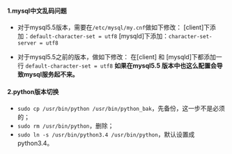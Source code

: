 #### 1.mysql中文乱码问题
* 对于mysql5.5版本，需要在`/etc/mysql/my.cnf`做如下修改：
[client]下添加：`default-character-set = utf8`
[mysqld]下添加：`character-set-server = utf8`  
   
* 对于mysql5.5之前的版本，做如下修改：
在[client] 和 [mysqld]下都添加一行
`default-character-set = utf8`
**如果在mysql5.5 版本中也这么配置会导致mysql服务起不来。**

#### 2.python版本切换
* `sudo cp /usr/bin/python /usr/bin/python_bak`，先备份，这一步不是必须的；
* `sudo rm /usr/bin/python`，删除；
* `sudo ln -s /usr/bin/python3.4 /usr/bin/python`，默认设置成python3.4。
